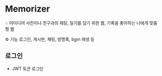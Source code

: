 # Memorizer


💡 아이디어
사진이나 친구과의 채팅, 일기를 담기 위한 웹, 기록을 좋아하는 나에게 맞춤형 웹

⚙️ 기능
로그인, 게시판, 채팅, 방명록, bgm 재생 등

## 로그인
- JWT 토큰 로그인
